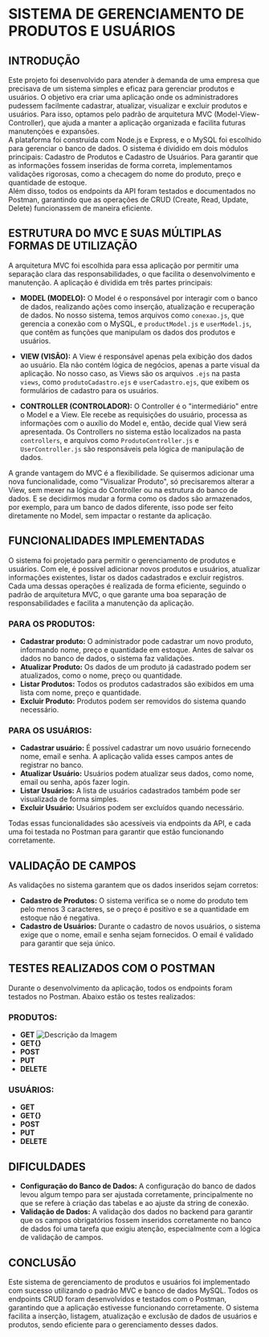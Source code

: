 # SISTEMA DE GERENCIAMENTO DE PRODUTOS E USUÁRIOS

## INTRODUÇÃO
Este projeto foi desenvolvido para atender à demanda de uma empresa que precisava de um sistema simples e eficaz para gerenciar produtos e usuários. O objetivo era criar uma aplicação onde os administradores pudessem facilmente cadastrar, atualizar, visualizar e excluir produtos e usuários. Para isso, optamos pelo padrão de arquitetura MVC (Model-View-Controller), que ajuda a manter a aplicação organizada e facilita futuras manutenções e expansões.  
A plataforma foi construída com Node.js e Express, e o MySQL foi escolhido para gerenciar o banco de dados. O sistema é dividido em dois módulos principais: Cadastro de Produtos e Cadastro de Usuários. Para garantir que as informações fossem inseridas de forma correta, implementamos validações rigorosas, como a checagem do nome do produto, preço e quantidade de estoque.  
Além disso, todos os endpoints da API foram testados e documentados no Postman, garantindo que as operações de CRUD (Create, Read, Update, Delete) funcionassem de maneira eficiente.

## ESTRUTURA DO MVC E SUAS MÚLTIPLAS FORMAS DE UTILIZAÇÃO
A arquitetura MVC foi escolhida para essa aplicação por permitir uma separação clara das responsabilidades, o que facilita o desenvolvimento e manutenção. A aplicação é dividida em três partes principais:

- **MODEL (MODELO):** O Model é o responsável por interagir com o banco de dados, realizando ações como inserção, atualização e recuperação de dados. No nosso sistema, temos arquivos como `conexao.js`, que gerencia a conexão com o MySQL, e `productModel.js` e `userModel.js`, que contêm as funções que manipulam os dados dos produtos e usuários.
  
- **VIEW (VISÃO):** A View é responsável apenas pela exibição dos dados ao usuário. Ela não contém lógica de negócios, apenas a parte visual da aplicação. No nosso caso, as Views são os arquivos `.ejs` na pasta `views`, como `produtoCadastro.ejs` e `userCadastro.ejs`, que exibem os formulários de cadastro para os usuários.
  
- **CONTROLLER (CONTROLADOR):** O Controller é o "intermediário" entre o Model e a View. Ele recebe as requisições do usuário, processa as informações com o auxílio do Model e, então, decide qual View será apresentada. Os Controllers no sistema estão localizados na pasta `controllers`, e arquivos como `ProdutoController.js` e `UserController.js` são responsáveis pela lógica de manipulação de dados.

A grande vantagem do MVC é a flexibilidade. Se quisermos adicionar uma nova funcionalidade, como "Visualizar Produto", só precisaremos alterar a View, sem mexer na lógica do Controller ou na estrutura do banco de dados. E se decidirmos mudar a forma como os dados são armazenados, por exemplo, para um banco de dados diferente, isso pode ser feito diretamente no Model, sem impactar o restante da aplicação.

## FUNCIONALIDADES IMPLEMENTADAS
O sistema foi projetado para permitir o gerenciamento de produtos e usuários. Com ele, é possível adicionar novos produtos e usuários, atualizar informações existentes, listar os dados cadastrados e excluir registros. Cada uma dessas operações é realizada de forma eficiente, seguindo o padrão de arquitetura MVC, o que garante uma boa separação de responsabilidades e facilita a manutenção da aplicação.

### **PARA OS PRODUTOS:**
- **Cadastrar produto:** O administrador pode cadastrar um novo produto, informando nome, preço e quantidade em estoque. Antes de salvar os dados no banco de dados, o sistema faz validações.
- **Atualizar Produto:** Os dados de um produto já cadastrado podem ser atualizados, como o nome, preço ou quantidade.
- **Listar Produtos:** Todos os produtos cadastrados são exibidos em uma lista com nome, preço e quantidade.
- **Excluir Produto:** Produtos podem ser removidos do sistema quando necessário.

### **PARA OS USUÁRIOS:**
- **Cadastrar usuário:** É possível cadastrar um novo usuário fornecendo nome, email e senha. A aplicação valida esses campos antes de registrar no banco.
- **Atualizar Usuário:** Usuários podem atualizar seus dados, como nome, email ou senha, após fazer login.
- **Listar Usuários:** A lista de usuários cadastrados também pode ser visualizada de forma simples.
- **Excluir Usuário:** Usuários podem ser excluídos quando necessário.

Todas essas funcionalidades são acessíveis via endpoints da API, e cada uma foi testada no Postman para garantir que estão funcionando corretamente.

## VALIDAÇÃO DE CAMPOS
As validações no sistema garantem que os dados inseridos sejam corretos:
- **Cadastro de Produtos:** O sistema verifica se o nome do produto tem pelo menos 3 caracteres, se o preço é positivo e se a quantidade em estoque não é negativa.
- **Cadastro de Usuários:** Durante o cadastro de novos usuários, o sistema exige que o nome, email e senha sejam fornecidos. O email é validado para garantir que seja único.

## TESTES REALIZADOS COM O POSTMAN
Durante o desenvolvimento da aplicação, todos os endpoints foram testados no Postman. Abaixo estão os testes realizados:

### **PRODUTOS:**
- **GET**
![Descrição da Imagem]([https://link-da-imagem.com/imagem.png](https://cdn.discordapp.com/attachments/611574253539819530/1357534121777299516/image.png?ex=67f08dac&is=67ef3c2c&hm=cdbb2776b0de2e3d48e9553675deff216614e57447656997021f5a28ba58e28e&format=webp&quality=lossless))
- **GET{}**
- **POST**
- **PUT**
- **DELETE**

### **USUÁRIOS:**
- **GET**
- **GET{}**
- **POST**
- **PUT**
- **DELETE**

## DIFICULDADES
- **Configuração do Banco de Dados:** A configuração do banco de dados levou algum tempo para ser ajustada corretamente, principalmente no que se refere à criação das tabelas e ao ajuste da string de conexão.
- **Validação de Dados:** A validação dos dados no backend para garantir que os campos obrigatórios fossem inseridos corretamente no banco de dados foi uma tarefa que exigiu atenção, especialmente com a lógica de validação de campos.

## CONCLUSÃO
Este sistema de gerenciamento de produtos e usuários foi implementado com sucesso utilizando o padrão MVC e banco de dados MySQL. Todos os endpoints CRUD foram desenvolvidos e testados com o Postman, garantindo que a aplicação estivesse funcionando corretamente. O sistema facilita a inserção, listagem, atualização e exclusão de dados de usuários e produtos, sendo eficiente para o gerenciamento desses dados.
